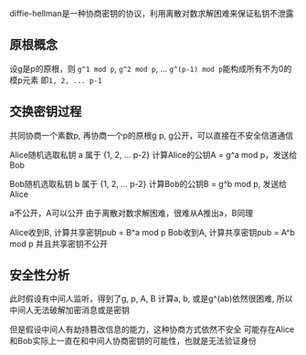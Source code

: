 diffie-hellman是一种协商密钥的协议，利用离散对数求解困难来保证私钥不泄露

## 原根概念

设g是p的原根，则
`g^1 mod p`, `g^2 mod p`, ... `g^(p-1) mod p`能构成所有不为0的模p元素
即`1, 2, ... p-1`

## 交换密钥过程

共同协商一个素数p, 再协商一个p的原根g
p, g公开，可以直接在不安全信道通信

Alice随机选取私钥 a 属于 {1, 2, ... p-2}
计算Alice的公钥A = g^a mod p，发送给Bob

Bob随机选取私钥 b 属于 {1, 2, ... p-2}
计算Bob的公钥B = g^b mod p, 发送给Alice

a不公开，A可以公开
由于离散对数求解困难，很难从A推出a，B同理

Alice收到B, 计算共享密钥pub = B^a mod p
Bob收到A, 计算共享密钥pub = A^b mod p
并且共享密钥不公开

## 安全性分析

此时假设有中间人监听，得到了g, p, A, B
计算a, b, 或是g^(ab)依然很困难, 所以中间人无法破解加密消息或是密钥

但是假设中间人有劫持篡改信息的能力，这种协商方式依然不安全
可能存在Alice和Bob实际上一直在和中间人协商密钥的可能性，也就是无法验证身份
